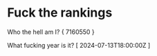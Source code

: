 # Fuck the rankings

Who the hell am I?
{ 7160550 }

What fucking year is it?
[ 2024-07-13T18:00:00Z ]
